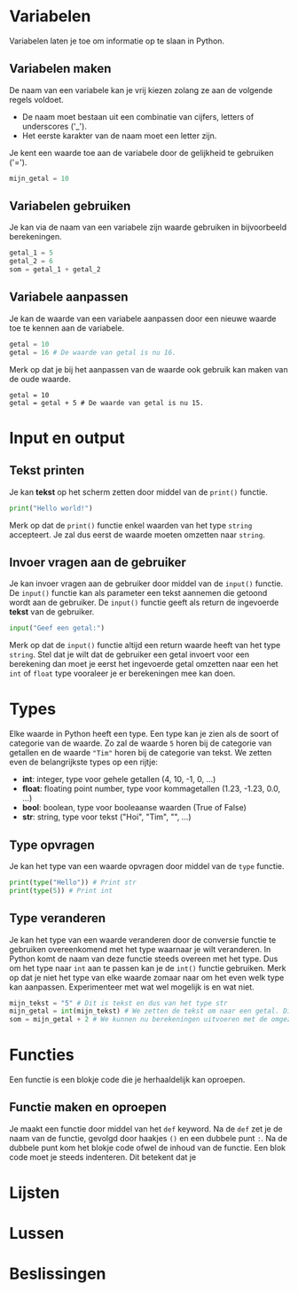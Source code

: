 # Variabelen

Variabelen laten je toe om informatie op te slaan in Python.

## Variabelen maken

De naam van een variabele kan je vrij kiezen zolang ze aan de volgende regels voldoet.

- De naam moet bestaan uit een combinatie van cijfers, letters of underscores ('_').
- Het eerste karakter van de naam moet een letter zijn.

Je kent een waarde toe aan de variabele door de gelijkheid te gebruiken ('=').

```python
mijn_getal = 10
```

## Variabelen gebruiken

Je kan via de naam van een variabele zijn waarde gebruiken in bijvoorbeeld berekeningen.

```python
getal_1 = 5
getal_2 = 6
som = getal_1 + getal_2
```

## Variabele aanpassen

Je kan de waarde van een variabele aanpassen door een nieuwe waarde toe te kennen aan de variabele.

```python
getal = 10
getal = 16 # De waarde van getal is nu 16.
```

Merk op dat je bij het aanpassen van de waarde ook gebruik kan maken van de oude waarde.

```
getal = 10
getal = getal + 5 # De waarde van getal is nu 15.
```

# Input en output

## Tekst printen

Je kan **tekst** op het scherm zetten door middel van de `print()` functie.

```python
print("Hello world!")
```

Merk op dat de `print()` functie enkel waarden van het type `string` accepteert. Je zal dus eerst de waarde moeten omzetten naar `string`.

## Invoer vragen aan de gebruiker

Je kan invoer vragen aan de gebruiker door middel van de `input()` functie. De `input()` functie kan als parameter een tekst aannemen die getoond wordt aan de gebruiker. De `input()` functie geeft als return de ingevoerde **tekst** van de gebruiker.

```python
input("Geef een getal:")
```

Merk op dat de `input()` functie altijd een return waarde heeft van het type `string`. Stel dat je wilt dat de gebruiker een getal invoert voor een berekening dan moet je eerst het ingevoerde getal omzetten naar een het `int` of `float` type vooraleer je er berekeningen mee kan doen.

# Types

Elke waarde in Python heeft een type. Een type kan je zien als de soort of categorie van de waarde. Zo zal de waarde `5` horen bij de categorie van getallen en de waarde `"Tim"` horen bij de categorie van tekst. We zetten even de belangrijkste types op een rijtje:

- **int**: integer, type voor gehele getallen (4, 10, -1, 0, ...)
- **float**: floating point number, type voor kommagetallen (1.23, -1.23, 0.0, ...)
- **bool**: boolean, type voor booleaanse waarden (True of False)
- **str**: string, type voor tekst ("Hoi", "Tim", "", ...)

## Type opvragen

Je kan het type van een waarde opvragen door middel van de `type` functie.

```python
print(type("Hello")) # Print str
print(type(5)) # Print int
```

## Type veranderen

Je kan het type van een waarde veranderen door de conversie functie te gebruiken overeenkomend met het type waarnaar je wilt veranderen. In Python komt de naam van deze functie steeds overeen met het type. Dus om het type naar `int` aan te passen kan je de `int()` functie gebruiken. Merk op dat je niet het type van elke waarde zomaar naar om het even welk type kan aanpassen. Experimenteer met wat wel mogelijk is en wat niet.

```python
mijn_tekst = "5" # Dit is tekst en dus van het type str
mijn_getal = int(mijn_tekst) # We zetten de tekst om naar een getal. Dit is dus nu van het type int.
som = mijn_getal + 2 # We kunnen nu berekeningen uitvoeren met de omgezette waarde.
```

# Functies

Een functie is een blokje code die je herhaaldelijk kan oproepen.

## Functie maken en oproepen

Je maakt een functie door middel van het `def` keyword. Na de `def` zet je de naam van de functie, gevolgd door haakjes `()` en een dubbele punt `:`. Na de dubbele punt kom het blokje code ofwel de inhoud van de functie. Een blok code moet je steeds indenteren. Dit betekent dat je

# Lijsten



# Lussen

# Beslissingen
